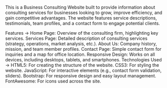 This is a Business Consulting Website built to provide information about consulting services for businesses looking to grow, improve efficiency, and gain competitive advantages. The website features service descriptions, testimonials, team profiles, and a contact form to engage potential clients.

Features ->
Home Page: Overview of the consulting firm, highlighting key services.
Services Page: Detailed description of consulting services (strategy, operations, market analysis, etc.).
About Us: Company history, mission, and team member profiles.
Contact Page: Simple contact form for inquiries and a map for office location.
Responsive Design: Works on all devices, including desktops, tablets, and smartphones.
Technologies Used ->
HTML5: For creating the structure of the website.
CSS3: For styling the website.
JavaScript: For interactive elements (e.g., contact form validation, sliders).
Bootstrap: For responsive design and easy layout management.
FontAwesome: For icons used across the site.
